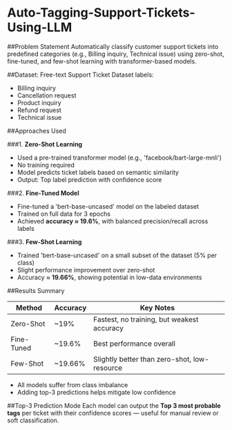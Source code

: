 # Auto-Tagging-Support-Tickets-Using-LLM
##Problem Statement
Automatically classify customer support tickets into predefined categories (e.g., Billing inquiry, Technical issue) using zero-shot, fine-tuned, and few-shot learning with transformer-based models.


##Dataset:  Free-text Support Ticket Dataset
labels:
- Billing inquiry  
- Cancellation request  
- Product inquiry  
- Refund request  
- Technical issue  


##Approaches Used

###1. **Zero-Shot Learning**
- Used a pre-trained transformer model (e.g., 'facebook/bart-large-mnli')  
- No training required  
- Model predicts ticket labels based on semantic similarity  
- Output: Top label prediction with confidence score  

###2. **Fine-Tuned Model**
- Fine-tuned a 'bert-base-uncased' model on the labeled dataset  
- Trained on full data for 3 epochs  
- Achieved **accuracy ≈ 19.6%**, with balanced precision/recall across labels  

###3. **Few-Shot Learning**
- Trained 'bert-base-uncased' on a small subset of the dataset (5% per class)  
- Slight performance improvement over zero-shot  
- Accuracy ≈ **19.66%**, showing potential in low-data environments  


##Results Summary

| Method       | Accuracy | Key Notes                                   |
|--------------|----------|----------------------------------------------|
| Zero-Shot    | ~19%     | Fastest, no training, but weakest accuracy   |
| Fine-Tuned   | ~19.6%   | Best performance overall                     |
| Few-Shot     | ~19.66%  | Slightly better than zero-shot, low-resource|

- All models suffer from class imbalance  
- Adding top-3 predictions helps mitigate low confidence  


##Top-3 Prediction Mode
Each model can output the **Top 3 most probable tags** per ticket with their confidence scores — useful for manual review or soft classification.


